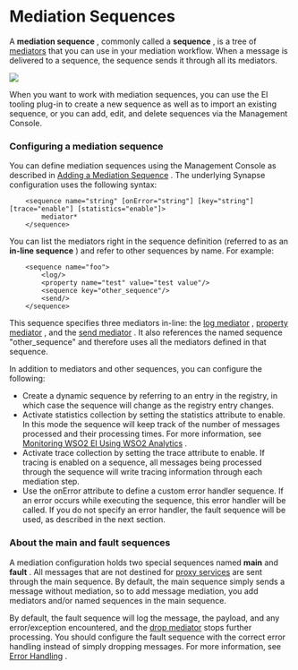 # Mediation Sequences

A **mediation sequence** , commonly called a **sequence** , is a tree of
[mediators](_ESB_Mediators_) that you can use in your mediation
workflow. When a message is delivered to a sequence, the sequence sends
it through all its mediators.

![](attachments/30540641/30705246.png)

When you want to work with mediation sequences, you can use the EI
tooling plug-in to create a new sequence as well as to import an
existing sequence, or you can add, edit, and delete sequences via the
Management Console.

### Configuring a mediation sequence

You can define mediation sequences using the Management Console as
described in [Adding a Mediation
Sequence](_Working_with_Sequences_via_Tooling_) . The underlying Synapse
configuration uses the following syntax:

``` html/xml
    <sequence name="string" [onError="string"] [key="string"] [trace="enable"] [statistics="enable"]>
        mediator*
    </sequence>
```

You can list the mediators right in the sequence definition (referred to
as an **in-line sequence** ) and refer to other sequences by name. For
example:

``` html/xml
    <sequence name="foo">
        <log/>
        <property name="test" value="test value"/>
        <sequence key="other_sequence"/>
        <send/>
    </sequence>
```

This sequence specifies three mediators in-line: the [log
mediator](_Log_Mediator_) , [property mediator](_Property_Mediator_) ,
and the [send mediator](_Send_Mediator_) . It also references the named
sequence "other\_sequence" and therefore uses all the mediators defined
in that sequence.

In addition to mediators and other sequences, you can configure the
following:

-   Create a dynamic sequence by referring to an entry in the registry,
    in which case the sequence will change as the registry entry
    changes.
-   Activate statistics collection by setting the statistics attribute
    to enable. In this mode the sequence will keep track of the number
    of messages processed and their processing times. For more
    information, see [Monitoring WSO2 EI Using WSO2
    Analytics](https://docs.wso2.com/display/TESB/Monitoring+WSO2+ESB+Using+WSO2+Analytics)
    .
-   Activate trace collection by setting the trace attribute to enable.
    If tracing is enabled on a sequence, all messages being processed
    through the sequence will write tracing information through each
    mediation step.
-   Use the onError attribute to define a custom error handler sequence.
    If an error occurs while executing the sequence, this error handler
    will be called. If you do not specify an error handler, the fault
    sequence will be used, as described in the next section.

### About the main and fault sequences

A mediation configuration holds two special sequences named **main** and
**fault** . All messages that are not destined for [proxy
services](https://docs.wso2.com/display/EI650/Working+with+Proxy+Services)
are sent through the main sequence. By default, the main sequence simply
sends a message without mediation, so to add message mediation, you add
mediators and/or named sequences in the main sequence.

By default, the fault sequence will log the message, the payload, and
any error/exception encountered, and the [drop
mediator](_Drop_Mediator_) stops further processing. You should
configure the fault sequence with the correct error handling instead of
simply dropping messages. For more information, see [Error
Handling](https://docs.wso2.com/display/EI650/Error+Handling) .
